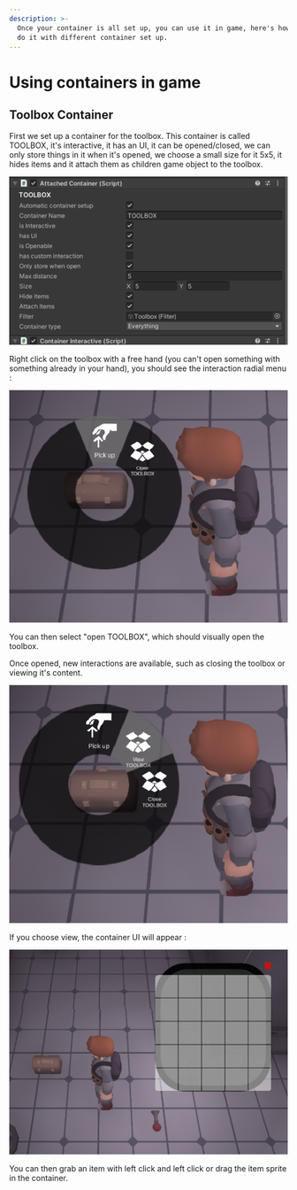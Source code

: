 ```yaml
---
description: >-
  Once your container is all set up, you can use it in game, here's how you can
  do it with different container set up.
---
```


# Using containers in game

## Toolbox Container

First we set up a container for the toolbox. This container is called TOOLBOX, it's interactive, it has an UI, it can be opened/closed, we can only store things in it when it's opened, we choose a small size for it 5x5, it hides items and it attach them as children game object to the toolbox.

![](<../.gitbook/assets/image (6).png>)

Right click on the toolbox with a free hand (you can't open something with something already in your hand), you should see the interaction radial menu :&#x20;

![](<../.gitbook/assets/image (13).png>)

You can then select "open TOOLBOX", which should visually open the toolbox.

Once opened, new interactions are available, such as closing the toolbox or viewing it's content.

![](<../.gitbook/assets/image (16).png>)

If you choose view, the container UI will appear :&#x20;

![](<../.gitbook/assets/image (8).png>)

You can then grab an item with left click and left click or drag the item sprite in the container.
